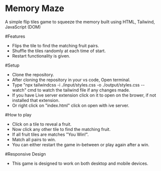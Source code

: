 # Memory Maze

A simple flip tiles game to squeeze the memory built using HTML, Tailwind, JavaScript (DOM)

#Features
  - Flips the tile to find the matching fruit pairs.
  - Shuffle the tiles randomly at each time of start.
  - Restart functionality is given.

#Setup
  - Clone the repository.
  - After cloning the repository in your vs code, Open terminal.
  - Type "npx tailwindcss -i ./input/styles.css -o ./output/styles.css --watch" cmd to watch the tailwind file if any changes made.
  - If you have Live server extension click on it to open on the brower, if not installed that extension.
  - Or right click on "index.html" click on open with ive server.

#How to play
  - Click on a tile to reveal a fruit.
  - Now click any other tile to find the matching fruit.
  - If all fruit tiles are matches "You Win!".
  - Match all pairs to win.
  - You can either restart the game in-between or play again after a win.

#Responsive Design
  - This game is designed to work on both desktop and mobile devices.
